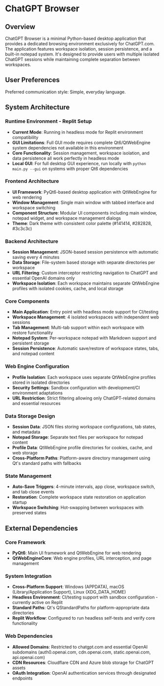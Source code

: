 # ChatGPT Browser

## Overview

ChatGPT Browser is a minimal Python-based desktop application that provides a dedicated browsing environment exclusively for ChatGPT.com. The application features workspace isolation, session persistence, and a built-in notepad system. It's designed to provide users with multiple isolated ChatGPT sessions while maintaining complete separation between workspaces.

## User Preferences

Preferred communication style: Simple, everyday language.

## System Architecture

### Runtime Environment - Replit Setup
- **Current Mode**: Running in headless mode for Replit environment compatibility
- **GUI Limitations**: Full GUI mode requires complete Qt6/QtWebEngine system dependencies not available in this environment
- **Core Functionality**: Session management, workspace isolation, and data persistence all work perfectly in headless mode
- **Local GUI**: For full desktop GUI experience, run locally with `python main.py --gui` on systems with proper Qt6 dependencies

### Frontend Architecture
- **UI Framework**: PyQt6-based desktop application with QtWebEngine for web rendering
- **Window Management**: Single main window with tabbed interface and workspace switching
- **Component Structure**: Modular UI components including main window, notepad widget, and workspace management dialogs
- **Theme**: Dark theme with consistent color palette (#141414, #282828, #3c3c3c)

### Backend Architecture
- **Session Management**: JSON-based session persistence with automatic saving every 4 minutes
- **Data Storage**: File-system based storage with separate directories per workspace
- **URL Filtering**: Custom interceptor restricting navigation to ChatGPT and essential OpenAI domains only
- **Workspace Isolation**: Each workspace maintains separate QtWebEngine profiles with isolated cookies, cache, and local storage

### Core Components
- **Main Application**: Entry point with headless mode support for CI/testing
- **Workspace Management**: 4 isolated workspaces with independent web sessions
- **Tab Management**: Multi-tab support within each workspace with restore functionality
- **Notepad System**: Per-workspace notepad with Markdown support and persistent storage
- **Session Persistence**: Automatic save/restore of workspace states, tabs, and notepad content

### Web Engine Configuration
- **Profile Isolation**: Each workspace uses separate QtWebEngine profiles stored in isolated directories
- **Security Settings**: Sandbox configuration with development/CI environment adaptations
- **URL Restriction**: Strict filtering allowing only ChatGPT-related domains and essential resources

### Data Storage Design
- **Session Data**: JSON files storing workspace configurations, tab states, and metadata
- **Notepad Storage**: Separate text files per workspace for notepad content
- **Profile Data**: QtWebEngine profile directories for cookies, cache, and web storage
- **Cross-Platform Paths**: Platform-aware directory management using Qt's standard paths with fallbacks

### State Management
- **Auto-Save Triggers**: 4-minute intervals, app close, workspace switch, and tab close events
- **Restoration**: Complete workspace state restoration on application startup
- **Workspace Switching**: Hot-swapping between workspaces with preserved states

## External Dependencies

### Core Framework
- **PyQt6**: Main UI framework and QtWebEngine for web rendering
- **QtWebEngineCore**: Web engine profiles, URL interception, and page management

### System Integration
- **Cross-Platform Support**: Windows (APPDATA), macOS (Library/Application Support), Linux (XDG_DATA_HOME)
- **Headless Environment**: CI/testing support with sandbox configuration - currently active on Replit
- **Standard Paths**: Qt's QStandardPaths for platform-appropriate data directories
- **Replit Workflow**: Configured to run headless self-tests and verify core functionality

### Web Dependencies
- **Allowed Domains**: Restricted to chatgpt.com and essential OpenAI subdomains (auth0.openai.com, cdn.openai.com, static.openai.com, api.openai.com)
- **CDN Resources**: Cloudflare CDN and Azure blob storage for ChatGPT assets
- **OAuth Integration**: OpenAI authentication services through designated endpoints